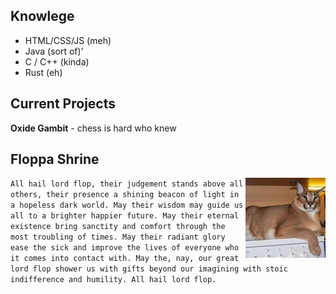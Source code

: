## Knowlege
 - HTML/CSS/JS (meh)
 - Java (sort of)'
 - C / C++ (kinda)
 - Rust (eh)


## Current Projects
**Oxide Gambit** - chess is hard who knew

## Floppa Shrine

<div><img align="right" src="society.jpg" alt="flop failed to load :(" width="128"/></div>

`
All hail lord flop, their judgement stands above all others, their presence a shining beacon of light in a hopeless dark world. May their wisdom may guide us all to a brighter happier future. May their eternal existence bring sanctity and comfort through the most troubling of times. May their radiant glory ease the sick and improve the lives of everyone who it comes into contact with. May the, nay, our great lord flop shower us with gifts beyond our imagining with stoic indifference and humility. All hail lord flop.
`
  

<!--
**aspiringLich/aspiringLich** is a ✨ _special_ ✨ repository because its `README.md` (this file) appears on your GitHub profile.

Here are some ideas to get you started:

- 🔭 I’m currently working on ...
- 🌱 I’m currently learning ...
- 👯 I’m looking to collaborate on ...
- 🤔 I’m looking for help with ...
- 💬 Ask me about ...
- 📫 How to reach me: ...
- 😄 Pronouns: ...
- ⚡ Fun fact: ...
-->
